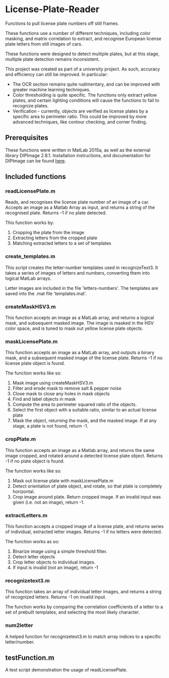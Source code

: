 # License-Plate-Reader
Functions to pull license plate numbers off still frames. 

These functions use a number of different techniques, including color masking, and matrix correlation to extract, and recognise European license plate letters from still images of cars. 

These functions were designed to detect multiple plates, but at this stage, multiple plate detection remains inconsistent. 

This project was created as part of a university project. As such, accuracy and efficiency can still be improved. In particular: 

* The OCR section remains quite rudimentary, and can be improved with greater machine learning techniques.
* Color thresholding is quite specific. The functions only extract yellow plates, and certain lighting conditions will cause the functions to fail to recognize plates.
* Verification - currently, objects are verified as license plates by a specific area to perimeter ratio. This could be improved by more advanced techniques, like contour checking, and corner finding.

## Prerequisites
These functions were written in MatLab 2015a, as well as the external library DIPImage 2.8.1. Installation instructions, and documentation for DIPImage can be found [here](http://www.diplib.org/download).

## Included functions

### readLicensePlate.m
Reads, and recognises the license plate number of an image of a car. Accepts an image as a Matlab Array as input, and returns a string of the recognised plate. Returns -1 if no plate detected.

This function works by:

1) Cropping the plate from the image
2) Extracting letters from the cropped plate
3) Matching extracted letters to a set of templates

### create_templates.m
This script creates the letter-number templates used in recognizeText3. It takes a series of images of letters and numbers, converting them into logical MatLab arrays.

Letter images are included in the file 'letters-numbers'. The templates are saved into the .mat file 'templates.mat'.

### createMaskHSV3.m
This function accepts an image as a MatLab array, and returns a logical mask, and subsequent masked image. The image is masked in the HSV color space, and is tuned to mask out yellow license plate objects. 

### maskLicensePlate.m
This function accepts an image as a MatLab array, and outputs a binary mask, and a subsequent masked image of the license plate. Returns -1 if no license plate object is found.

The function works like so:

1) Mask image using createMaskHSV3.m
2) Filter and erode mask to remove salt & pepper noise
3) Close mask to close any holes in mask objects
4) Find and label objects in mask
5) Compute the area to perimeter squared ratio of the objects.
6) Select the first object with a suitable ratio, similar to an actual license plate
7) Mask the object, returning the mask, and the masked image. If at any stage, a plate is not found, return -1.

### cropPlate.m
This function accepts an image as a Matlab array, and returns the same image cropped, and rotated around a detected license plate object. Returns -1 if no plate object is found.

The function works like so:

1) Mask out license plate with maskLicensePlate.m
2) Detect orientation of plate object, and rotate, so that plate is completely horizontal.
3) Crop image around plate. Return cropped image. If an invalid input was given (i.e. not an image), return -1.

### extractLetters.m
This function accepts a cropped image of a license plate, and returns series of individual, extracted letter images. Returns -1 if no letters were detected. 

The function works as so:

1) Binarize image using a simple threshold filter.
2) Detect letter objects
3) Crop letter objects to individual images.
4) If input is invalid (not an image), return -1

### recognizetext3.m
This function takes an array of individual letter images, and returns a string of recognized letters. Returns -1 on invalid input.

The function works by comparing the correlation coefficients of a letter to a set of prebuilt templates, and selecting the most likely character. 

### num2letter
A helped function for recognizetext3.m to match array indices to a specific letter/number.

## testFunction.m
A test script demonstration the usage of readLicensePlate.
